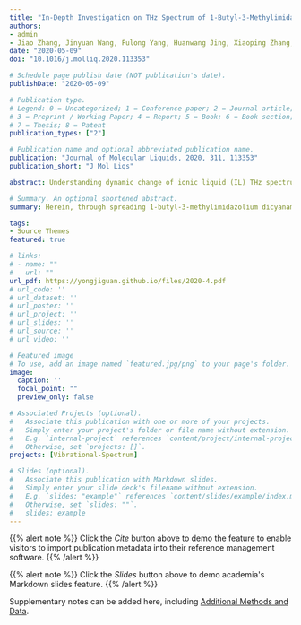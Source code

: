 ```yaml
---
title: "In-Depth Investigation on THz Spectrum of 1-Butyl-3-Methylimidazolium Dicyanamide Spreading on Graphene Surface by Computational Calculation In-Depth Investigation on THz Spectrum of 1-Butyl-3-Methylimidazolium Dicyanamide Spreading on Graphene Surface by Computational Calculation"
authors:
- admin
- Jiao Zhang, Jinyuan Wang, Fulong Yang, Huanwang Jing, Xiaoping Zhang, Youquan Deng.
date: "2020-05-09"
doi: "10.1016/j.molliq.2020.113353"

# Schedule page publish date (NOT publication's date).
publishDate: "2020-05-09"

# Publication type.
# Legend: 0 = Uncategorized; 1 = Conference paper; 2 = Journal article;
# 3 = Preprint / Working Paper; 4 = Report; 5 = Book; 6 = Book section;
# 7 = Thesis; 8 = Patent
publication_types: ["2"]

# Publication name and optional abbreviated publication name.
publication: "Journal of Molecular Liquids, 2020, 311, 113353"
publication_short: "J Mol Liqs"

abstract: Understanding dynamic change of ionic liquid (IL) THz spectrum under certain conditions is a real challenge. Herein, through spreading 1-butyl-3-methylimidazolium dicyanamide ([Bmim][DCA]) nanodroplet on graphene surface, dynamic change of [Bmim][DCA] THz spectrum in the range from 30 to 300 cm<sup>-1</sup> is probed by computational calculation at 300 K. Analyzing the calculated THz spectra it can be found that vibrational bands at 49.95 (cation-anion bend), 216.45 cm<sup>-1</sup> (rocking of CH3 in alkyl chain) show a 16.65 cm<sup>-1</sup> blue shift as spreading time increases from 0 to 5 ns and further blue-shift 16.65 cm<sup>-1</sup> as spreading time increases from 10 to 20 ns, while vibrational band at 266.40 cm<sup>-1</sup> (bend of CH<sub>3</sub> in methyl) only blue-shifts 16.65 cm<sup>-1</sup> as spreading time increases from 0 to 20 ns. The underlying mechanism is revealed to be the stronger adsorbed layer forming on graphene-IL interface which enhances the hydrogen bonds between cations and anions, and constrains the torsion and out-of-plane bend of CH3 group in alkyl chain and methyl respectively. The findings described here represent an important step in developing a comprehensive understanding of dynamic manipulation IL THz spectrum by spreading IL nanodroplet on graphene surface.

# Summary. An optional shortened abstract.
summary: Herein, through spreading 1-butyl-3-methylimidazolium dicyanamide ([Bmim][DCA]) nanodroplet on graphene surface, dynamic change of [Bmim][DCA] THz spectrum in the range from 30 to 300 cm<sup>-1</sup> is probed by computational calculation at 300 K. (**Times cited = 0**)

tags:
- Source Themes
featured: true

# links:
# - name: ""
#   url: ""
url_pdf: https://yongjiguan.github.io/files/2020-4.pdf
# url_code: ''
# url_dataset: ''
# url_poster: ''
# url_project: ''
# url_slides: ''
# url_source: ''
# url_video: ''

# Featured image
# To use, add an image named `featured.jpg/png` to your page's folder. 
image:
  caption: ''
  focal_point: ""
  preview_only: false

# Associated Projects (optional).
#   Associate this publication with one or more of your projects.
#   Simply enter your project's folder or file name without extension.
#   E.g. `internal-project` references `content/project/internal-project/index.md`.
#   Otherwise, set `projects: []`.
projects: [Vibrational-Spectrum]

# Slides (optional).
#   Associate this publication with Markdown slides.
#   Simply enter your slide deck's filename without extension.
#   E.g. `slides: "example"` references `content/slides/example/index.md`.
#   Otherwise, set `slides: ""`.
#   slides: example
---
```


{{% alert note %}}
Click the *Cite* button above to demo the feature to enable visitors to import publication metadata into their reference management software.
{{% /alert %}}

{{% alert note %}}
Click the *Slides* button above to demo academia's Markdown slides feature.
{{% /alert %}}

Supplementary notes can be added here, including [Additional Methods and Data](https://www.sciencedirect.com/science/article/abs/pii/S0167732220315567?via%3Dihub).
